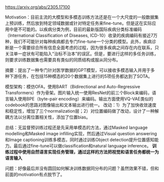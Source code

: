 https://arxiv.org/abs/2305.17100

Motivation：目前主流的大模型和多模态训练方法还是在一个大尺度的一般数据集上预训练，然后放到特定领域数据或针对特定任务来fine-tune。但是这在实际应用中是不可能的。以疾病分类为例，目前的最新版国际疾病分类标准编码（International Classification of Diseases, ICD-10）收录的疾病编码有接近7万种，我们不可能针对每种疾病都去专门fine-tune一个分类的模型。此外，疾病诊断是一个需要综合所有信息全面考虑的过程，因为很多疾病之间存在内在联系，只关注单一症状有可能陷入“治标不治本”的误区。但是，要进行这样的多任务训练，则要求训练数据集也需要具有类似的同质结构或服从同分布。

摘要：提出了一种专门针对医学数据的GPT模型，可以接收多模态输入并用于多种下游任务，在包括15种模态的20个数据集上进行的5项任务都达到了SOTA。

模型架构：模仿OFA，使用BART（Bidirectional and Auto-Regressive Transformers）作为骨架。图片输入统一使用ResNet的前三个Block来编码，语言输入使用BPE（byte-pair encoding）来编码。输出方面使用VQ-VAE类似的codebook的思路对图像输出和文本输出进行统一。
改动：1）为了加快收敛速度和稳定性，增加了三个normalization层；2）对位置编码做了改动，设计了一种解耦方法以分离位置相关性，添加了位置bias。

总结：无监督预训练过程还是先采用单模态的方法，通过Masked language modelling和Masked image infilling实现，然后通过Visual question answering和Image captioning训练多模态，同时通过训练Object detection提升位置感知能力。最后通过fine-tune可以做classification和natural language inference。
**训练过程中使用自然语言实现任务管理，通过这样的方法把视觉和语言任务都统一为语言输入**

问题：好像最后并没有圆回如何解决训练数据同分布的问题？虽然效果不错，但和前面的motivation有点脱节了。
